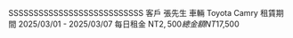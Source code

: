 SSSSSSSSSSSSSSSSSSSSSSSSSSS
客戶	張先生
車輛	Toyota Camry
租賃期間	2025/03/01 - 2025/03/07
每日租金	NT$2,500
總金額	NT$17,500
